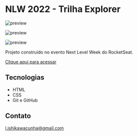 # NLW 2022 - Trilha Explorer

![preview](./.github/preview.png)

![preview](./.github/larissaiishikawa.github.io_nlw_.png)

![preview](./.github/larissaiishikawa.github.io_nlw_%20(1).png)

Projeto construído no evento Next Level Week do RocketSeat.

[Clique aqui para acessar](https://larissaiishikawa.github.io/nlw/)

## Tecnologias

- HTML
- CSS
- Git e GitHub

## Contato

l.ishikawacunha@gmail.com
